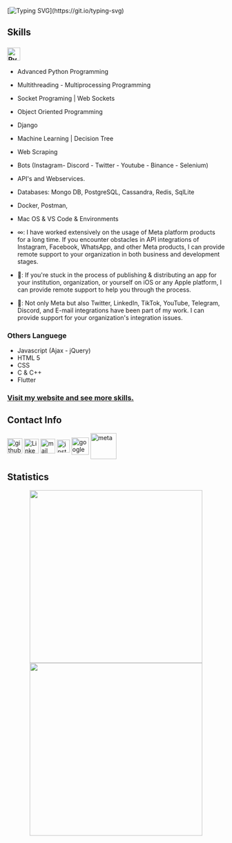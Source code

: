 [![Typing SVG](https://readme-typing-svg.demolab.com?font=Fira+Code&pause=1000&random=false&width=435&lines=Hello+World+!)](https://git.io/typing-svg)
## Skills
### [<img src='https://www.python.org/static/community_logos/python-logo-generic.svg' alt='Python' height='30'>](#)
  - Advanced Python Programming                                                                                                                             
  - Multithreading - Multiprocessing Programming
  - Socket Programing | Web Sockets
  - Object Oriented Programming
  - Django
  - Machine Learning | Decision Tree
  - Web Scraping
  - Bots (Instagram- Discord - Twitter - Youtube - Binance - Selenium)
  - API's and Webservices.
  - Databases: Mongo DB, PostgreSQL, Cassandra, Redis, SqlLite 
  - Docker, Postman, 
  - Mac OS & VS Code & Environments

- ∞: I have worked extensively on the usage of Meta platform products for a long time. If you encounter obstacles in API integrations of Instagram, Facebook, WhatsApp, and other Meta products, I can provide remote support to your organization in both business and development stages.
  
- : If you're stuck in the process of publishing & distributing an app for your institution, organization, or yourself on iOS or any Apple platform, I can provide remote support to help you through the process.

- 📱: Not only Meta but also Twitter, LinkedIn, TikTok, YouTube, Telegram, Discord, and E-mail integrations have been part of my work. I can provide support for your organization's integration issues.
  
  
### Others Languege
  - Javascript (Ajax - jQuery)
  - HTML 5
  - CSS
  - C & C++
  - Flutter
### [Visit my website and see more skills.](http://www.emrementese.com/deneyim/)

## Contact Info
[<img src='https://img.shields.io/badge/GitHub-100000?style=for-the-badge&logo=github&logoColor=white' alt='github' align="center" height='35'>](https://github.com/emrementese)    [<img src='https://img.shields.io/badge/LinkedIn-0077B5?style=for-the-badge&logo=linkedin&logoColor=white' alt='LinkedIn' align="center" height='34'>](https://www.linkedin.com/in/emre-mente%C5%9Fe-b55044217/)    [<img src='https://img.shields.io/badge/Gmail-D14836?style=for-the-badge&logo=gmail&logoColor=white' alt='mail' align="center" height='34'>](https://mail.google.com/mail/u/0/?fs=1&tf=cm&source=mailto&su=Ol%C3%A1+Stefany&to=emrementese@gmail.com)   [<img src='https://img.shields.io/badge/Instagram-E4405F?style=for-the-badge&logo=instagram&logoColor=white' alt='instagram' align="center" height='30'>](https://www.instagram.com/emre_mentese/)    [<img src='https://cdn.worldvectorlogo.com/logos/google-developers.svg' alt='google' align="center" height='40'>](https://g.dev/emrementese)    [<img src='https://upload.wikimedia.org/wikipedia/commons/a/ab/Meta-Logo.png' alt='meta' align="center" height='60'>](https://developers.facebook.com/community/profile/126443510508717)

## Statistics
<div align="center">

  <img align="center" width="400" src="https://github-readme-stats.vercel.app/api?username=emrementese&count_private=true&show_icons=trueline_height=21&theme=github_dark"> <img align="center" width="400" src="https://github-readme-streak-stats.herokuapp.com/?user=emrementese&theme=holi-theme">
  
 </div>
